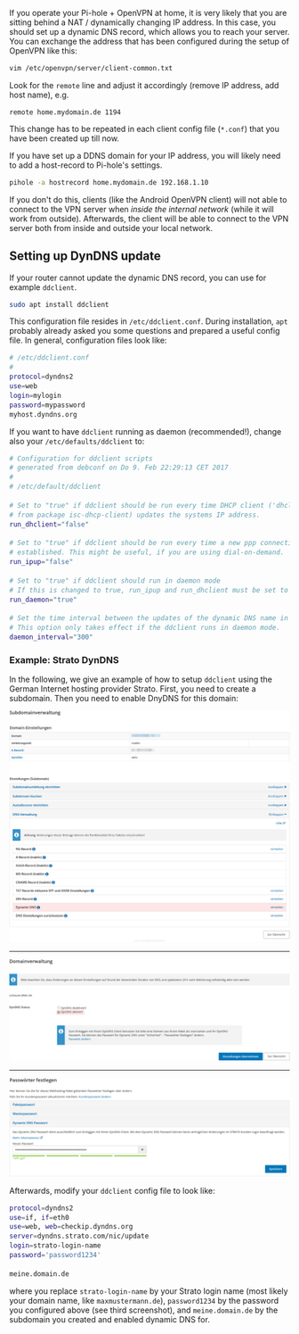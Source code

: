 If you operate your Pi-hole + OpenVPN at home, it is very likely that you are sitting behind a NAT / dynamically changing IP address. In this case, you should set up a dynamic DNS record, which allows you to reach your server. You can exchange the address that has been configured during the setup of OpenVPN like this:

```bash
vim /etc/openvpn/server/client-common.txt
```

Look for the `remote` line and adjust it accordingly (remove IP address, add host name), e.g.

```text
remote home.mydomain.de 1194
```

This change has to be repeated in each client config file (`*.conf`) that you have been created up till now.

If you have set up a DDNS domain for your IP address, you will likely need to add a host-record to Pi-hole's settings.

```bash
pihole -a hostrecord home.mydomain.de 192.168.1.10
```

If you don't do this, clients (like the Android OpenVPN client) will not able to connect to the VPN server when *inside the internal network* (while it will work from outside).  Afterwards, the client will be able to connect to the VPN server both from inside and outside your local network.

## Setting up DynDNS update

If your router cannot update the dynamic DNS record, you can use for example `ddclient`.

```bash
sudo apt install ddclient
```

This configuration file resides in `/etc/ddclient.conf`. During installation, `apt` probably already asked you some questions and prepared a useful config file. In general, configuration files look like:

```bash
# /etc/ddclient.conf
#
protocol=dyndns2
use=web
login=mylogin
password=mypassword
myhost.dyndns.org
```

If you want to have `ddclient` running as daemon (recommended!), change also your `/etc/defaults/ddclient` to:

```bash
# Configuration for ddclient scripts
# generated from debconf on Do 9. Feb 22:29:13 CET 2017
#
# /etc/default/ddclient

# Set to "true" if ddclient should be run every time DHCP client ('dhclient'
# from package isc-dhcp-client) updates the systems IP address.
run_dhclient="false"

# Set to "true" if ddclient should be run every time a new ppp connection is
# established. This might be useful, if you are using dial-on-demand.
run_ipup="false"

# Set to "true" if ddclient should run in daemon mode
# If this is changed to true, run_ipup and run_dhclient must be set to false.
run_daemon="true"

# Set the time interval between the updates of the dynamic DNS name in seconds.
# This option only takes effect if the ddclient runs in daemon mode.
daemon_interval="300"
```

### Example: Strato DynDNS

In the following, we give an example of how to setup `ddclient` using the German Internet hosting provider Strato. First, you need to create a subdomain. Then you need to enable DnyDNS for this domain:

![](Strato-DynDNS-Domain.png)

---

![](Strato-DynDNS-Enable.png)

---

![](Strato-DynDNS-Password.png)

Afterwards, modify your `ddclient` config file to look like:

```bash
protocol=dyndns2
use=if, if=eth0
use=web, web=checkip.dyndns.org
server=dyndns.strato.com/nic/update
login=strato-login-name
password='password1234'

meine.domain.de
```

where you replace `strato-login-name` by your Strato login name (most likely your domain name, like `maxmustermann.de`), `password1234` by the password you configured above (see third screenshot), and `meine.domain.de` by the subdomain you created and enabled dynamic DNS for.
